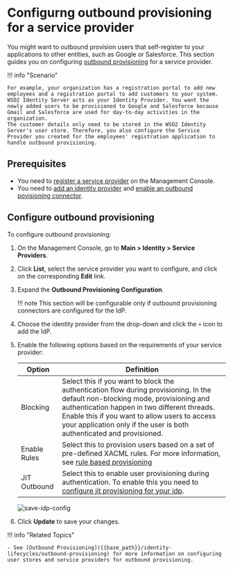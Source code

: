 # Configurng outbound provisioning for a service provider

You might want to outbound provision users that self-register to your
applications to other entities, such as Google or Salesforce. This section guides you on configuring [outbound provisioning]({{base_path}}/learn/outbound-provisioning) for a service provider.

!!! info "Scenario"

    For example, your organization has a registration portal to add new employees and a registration portal to add customers to your system. WSO2 Identity Server acts as your Identity Provider. You want the newly added users to be provisioned to Google and Salesforce because Gmail and Salesforce are used for day-to-day activities in the organization. 
    The customer details only need to be stored in the WSO2 Identity Server's user store. Therefore, you also configure the Service Provider you created for the employees' registration application to handle outbound provisioning.


## Prerequisites

- You need to [register a service provider]({{base_path}}/guides/applications/register-sp) on the Management Console.
- You need to [add an identity provider]({{base_path}}/guides/identity-federation/add-idp) and [enable an outbound povisioning connector]({{base_path}}/guides/identity-federation/outbound-provisioing-idp).

## Configure outbound provisioning

To configure outbound provisioning:

1. On the Management Console, go to **Main > Identity > Service Providers**.
2. Click **List**, select the service provider you want to configure, and click on the corresponding **Edit** link.
3. Expand the **Outbound Provisioning Configuration**.

    !!! note
        This section will be configurable only if outbound provisioning connectors are configured for the IdP.

4. Choose the identity provider from the drop-down and click the `+` icon to add the IdP.

5. Enable the following options based on the requirements of your service provider:

    | Option    | Definition    |
    |-----------|---------------|
    | Blocking  | Select this if you want to block the authentication flow during provisioning. In the default non-blocking mode, provisioning and authentication happen in two different threads. Enable this if you want to allow users to access your application only if the user is both authenticated and provisioned. |
    | Enable Rules  | Select this to provision users based on a set of pre-defined XACML rules. For more information, see [rule based provisioning]({{base_path}}/identity-lifecycles/rule-based-provisioning)    |
    | JIT Outbound  | Select this to enable user provisioning during authentication. To enable this you need to [configure jit provisioning for your idp]({{base_path}}/guides/identity-federation/jit-workflow).  |

    ![save-idp-config]({{base_path}}/assets/img/guides/save-idp-config.png)

6. Click **Update** to save your changes.  


!!! info "Related Topics"

    - See [Outbound Provisioning]({{base_path}}/identity-lifecycles/outbound-provisioning) for more information on configuring user stores and service providers for outbound provisioning.
